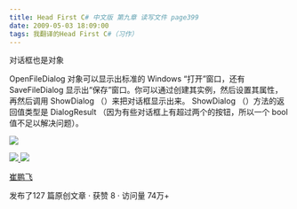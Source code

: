 ```yaml
---
title: Head First C# 中文版 第九章 读写文件 page399
date: 2009-05-03 18:09:00
tags: 我翻译的Head First C#（习作）
---
```

对话框也是对象

  

OpenFileDialog  对象可以显示出标准的  Windows  “打开”窗口，还有  SaveFileDialog
显示出“保存”窗口。你可以通过创建其实例，然后设置其属性，再然后调用  ShowDialog  （）来把对话框显示出来。  ShowDialog
（）方法的返回值类型是  DialogResult  （因为有些对话框上有超过两个的按钮，所以一个  bool  值不足以解决问题）。

  

![](https://p-blog.csdn.net/images/p_blog_csdn_net/cuipengfei1/EntryImages/20090503/2009-05-03_17-53-47.jpg)



[ ![](https://profile.csdnimg.cn/5/2/5/3_cuipengfei1)
![](https://g.csdnimg.cn/static/user-reg-year/1x/11.png)
](https://blog.csdn.net/cuipengfei1)

[ 崔鹏飞 ](https://blog.csdn.net/cuipengfei1)

发布了127 篇原创文章  ·  获赞 8  ·  访问量 74万+

